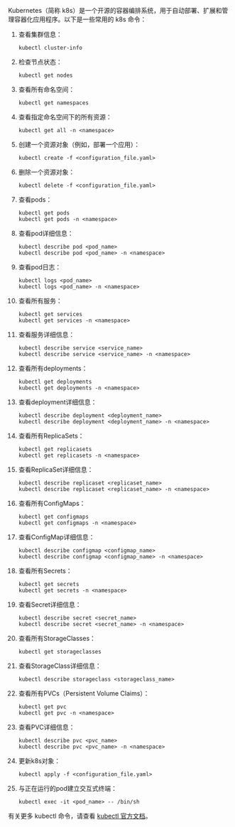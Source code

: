 Kubernetes（简称 k8s）是一个开源的容器编排系统，用于自动部署、扩展和管理容器化应用程序。以下是一些常用的 k8s 命令：

1. 查看集群信息：
   ```
   kubectl cluster-info
   ```

2. 检查节点状态：
   ```
   kubectl get nodes
   ```

3. 查看所有命名空间：
   ```
   kubectl get namespaces
   ```

4. 查看指定命名空间下的所有资源：
   ```
   kubectl get all -n <namespace>
   ```

5. 创建一个资源对象（例如，部署一个应用）：
   ```
   kubectl create -f <configuration_file.yaml>
   ```

6. 删除一个资源对象：
   ```
   kubectl delete -f <configuration_file.yaml>
   ```

7. 查看pods：
   ```
   kubectl get pods
   kubectl get pods -n <namespace>
   ```

8. 查看pod详细信息：
   ```
   kubectl describe pod <pod_name>
   kubectl describe pod <pod_name> -n <namespace>
   ```

9. 查看pod日志：
   ```
   kubectl logs <pod_name>
   kubectl logs <pod_name> -n <namespace>
   ```

10. 查看所有服务：
    ```
    kubectl get services
    kubectl get services -n <namespace>
    ```

11. 查看服务详细信息：
    ```
    kubectl describe service <service_name>
    kubectl describe service <service_name> -n <namespace>
    ```

12. 查看所有deployments：
    ```
    kubectl get deployments
    kubectl get deployments -n <namespace>
    ```

13. 查看deployment详细信息：
    ```
    kubectl describe deployment <deployment_name>
    kubectl describe deployment <deployment_name> -n <namespace>
    ```

14. 查看所有ReplicaSets：
    ```
    kubectl get replicasets
    kubectl get replicasets -n <namespace>
    ```

15. 查看ReplicaSet详细信息：
    ```
    kubectl describe replicaset <replicaset_name>
    kubectl describe replicaset <replicaset_name> -n <namespace>
    ```

16. 查看所有ConfigMaps：
    ```
    kubectl get configmaps
    kubectl get configmaps -n <namespace>
    ```

17. 查看ConfigMap详细信息：
    ```
    kubectl describe configmap <configmap_name>
    kubectl describe configmap <configmap_name> -n <namespace>
    ```

18. 查看所有Secrets：
    ```
    kubectl get secrets
    kubectl get secrets -n <namespace>
    ```

19. 查看Secret详细信息：
    ```
    kubectl describe secret <secret_name>
    kubectl describe secret <secret_name> -n <namespace>
    ```

20. 查看所有StorageClasses：
    ```
    kubectl get storageclasses
    ```

21. 查看StorageClass详细信息：
    ```
    kubectl describe storageclass <storageclass_name>
    ```

22. 查看所有PVCs（Persistent Volume Claims）：
    ```
    kubectl get pvc
    kubectl get pvc -n <namespace>
    ```

23. 查看PVC详细信息：
    ```
    kubectl describe pvc <pvc_name>
    kubectl describe pvc <pvc_name> -n <namespace>
    ```

24. 更新k8s对象：
    ```
    kubectl apply -f <configuration_file.yaml>
    ```

25. 与正在运行的pod建立交互式终端：
    ```
    kubectl exec -it <pod_name> -- /bin/sh
    ```

有关更多 kubectl 命令，请查看 [kubectl 官方文档](https://kubernetes.io/docs/reference/kubectl/overview/)。